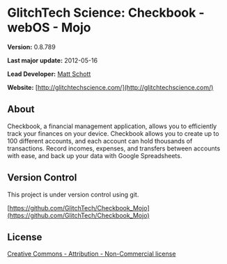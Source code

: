 GlitchTech Science: Checkbook - webOS - Mojo
============================================

**Version:** 0.8.789

**Last major update:** 2012-05-16

**Lead Developer:** [Matt Schott](glitchtechscience@gmail.com)

**Website:** [http://glitchtechscience.com/](http://glitchtechscience.com/)


About
-----

Checkbook, a financial management application, allows you to efficiently track your finances on your device. Checkbook allows you to create up to 100 different accounts, and each account can hold thousands of transactions. Record incomes, expenses, and transfers between accounts with ease, and back up your data with Google Spreadsheets.


Version Control
---------------

This project is under version control using git.

[https://github.com/GlitchTech/Checkbook_Mojo](https://github.com/GlitchTech/Checkbook_Mojo)

License
-------
[Creative Commons - Attribution - Non-Commercial license](http://creativecommons.org/licenses/by-nc/3.0/)
